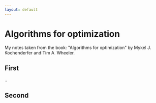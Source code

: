 ```yaml
---
layout: default
---
```


# Algorithms for optimization

My notes taken from the book: "Algorithms for optimization" by Mykel J. Kochenderfer and Tim A. Wheeler.

## First
..

## Second